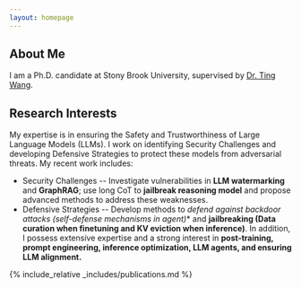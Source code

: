 ```yaml
---
layout: homepage
---
```


## About Me

I am a Ph.D. candidate at Stony Brook University, supervised by [Dr. Ting Wang](https://alps-lab.github.io/).

## Research Interests

My expertise is in ensuring the Safety and Trustworthiness of Large Language Models (LLMs). I work on identifying Security Challenges and developing Defensive Strategies to protect these models from adversarial threats. My recent work includes:
* Security Challenges -- Investigate vulnerabilities in **LLM watermarking** and **GraphRAG**; use long CoT to **jailbreak reasoning model** and propose advanced methods to address these weaknesses.
* Defensive Strategies -- Develop methods to **defend against backdoor attacks* (self-defense mechanisms in agent)** and **jailbreaking (Data curation when finetuning and KV eviction when inference)**.
In addition, I possess extensive expertise and a strong interest in **post-training, prompt engineering, inference optimization, LLM agents, and ensuring LLM alignment.**



<!-- ## News



- <label class="paper_label_style">Editorship</label> Ting is assigned the associate editor of ACM Transactions on Intelligent Systems and Technology.
- <label class="info_label_style">Award</label>  [AutoML in the Wild](https://dl.acm.org/doi/abs/10.1145/3544548.3581082) received the CHI'23 Best Paper Honorable Mention.
- <label class="fund_label_style">Grant</label> NSF award to support our research on <a href="https://www.nsf.gov/awardsearch/showAward?AWD_ID=2212323">the Security Risks of AutoML</a>. Thank you, NSF!
- <label class="info_label_style">Award</label> [Android App Analysis](https://dl.acm.org/doi/10.1145/3533767.3534410) received the ACM SIGSOFT Distinguished Paper award! -->


<!-- ## News

- **[Feb. 2020]** Our paper about incremental learning is accepted to CVPR 2020.
- **[Feb. 2020]** We will host the ACM Multimedia Asia 2020 conference in Singapore!
- **[Sept. 2019]** Our paper about few-shot learning is accepted to NeurIPS 2019.
- **[Mar. 2019]** Our paper about few-shot learning is accepted to CVPR 2019. -->



{% include_relative _includes/publications.md %}

<!-- {% include_relative _includes/teaching.md %} -->

<!-- {% include_relative _includes/services.md %} -->
